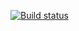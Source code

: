 [![Build status](https://ci.appveyor.com/api/projects/status/upq2eqc7so2v85k7?svg=true)](https://ci.appveyor.com/project/ZSV69/hw-zsv-patterns-2)
